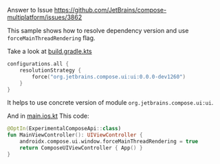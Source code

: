 Answer to Issue https://github.com/JetBrains/compose-multiplatform/issues/3862

This sample shows how to resolve dependency version and use `forceMainThreadRendering` flag.

Take a look at [build.gradle.kts](shared%2Fbuild.gradle.kts)

```Kotlin
configurations.all {
    resolutionStrategy {
        force("org.jetbrains.compose.ui:ui:0.0.0-dev1260")
    }
}
```
It helps to use concrete version of module `org.jetbrains.compose.ui:ui`.

And in [main.ios.kt](shared%2Fsrc%2FiosMain%2Fkotlin%2Fmain.ios.kt)
This code:
```Kotlin
@OptIn(ExperimentalComposeApi::class)
fun MainViewController(): UIViewController {
    androidx.compose.ui.window.forceMainThreadRendering = true
    return ComposeUIViewController { App() }
}
```
